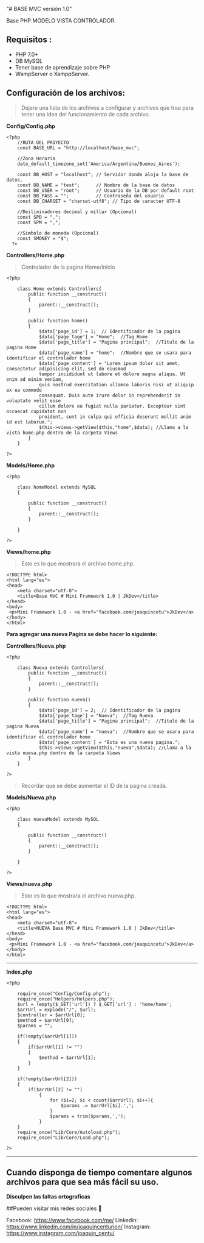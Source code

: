 "# BASE MVC versión 1.0" 


Base PHP MODELO VISTA CONTROLADOR.

## Requisitos :

* PHP 7.0+
* DB MySQL
* Tener base de aprendizaje sobre PHP
* WampServer o XamppServer.


## Configuración de los archivos:

> Dejare una lista de los archivos a configurar y archivos que trae para tener una idea del funcionamiento de cada archivo.


**Config/Config.php**


```
<?php
	//RUTA DEL PROYECTO
	const BASE_URL = "http://localhost/base_mvc";

	//Zona Horaria
	date_default_timezone_set('America/Argentina/Buenos_Aires');

	const DB_HOST = "localhost"; // Servidor donde aloja la base de datos.
	const DB_NAME = "test";      // Nombre de la base de datos
	const DB_USER = "root";      // Usuario de la DB por default root
	const DB_PASS = "";          // Contraseña del usuario
	const DB_CHARSET = "charset-utf8"; // Tipo de caracter UTF-8

	//Deiliminadores decimal y millar (Opcional)
	const SPD = ".";
	const SPM = ",";

	//Simbolo de moneda (Opcional)
	const SMONEY = "$";
  ?> 
```

**Controllers/Home.php**

> Controlador de la pagína Home/Inicio

```
<?php

	class Home extends Controllers{
		public function __construct()
		{
			parent::__construct();
		}

		public function home()
		{
			$data['page_id'] = 1;  // Identificador de la pagina
 			$data['page_tage'] = "Home";  //Tag Home
			$data['page_title'] = "Pagina principal";  //Titulo de la pagina Home
			$data['page_name'] = "home";  //Nombre que se usara para identificar el controlador home
			$data['page_content'] = "Lorem ipsum dolor sit amet, consectetur adipisicing elit, sed do eiusmod
			tempor incididunt ut labore et dolore magna aliqua. Ut enim ad minim veniam,
			quis nostrud exercitation ullamco laboris nisi ut aliquip ex ea commodo
			consequat. Duis aute irure dolor in reprehenderit in voluptate velit esse
			cillum dolore eu fugiat nulla pariatur. Excepteur sint occaecat cupidatat non
			proident, sunt in culpa qui officia deserunt mollit anim id est laborum.";
			$this->views->getView($this,"home",$data); //Llama a la vista home.php dentro de la carpeta Views
		}
	}

?>
```

**Models/Home.php**

```
<?php

	class homeModel extends MySQL
	{
		
		public function __construct()
		{
			parent::__construct();
		}

	}

?>
```
**Views/home.php**

> Esto es lo que mostrara el archivo home.php.

```
<!DOCTYPE html>
<html lang="es">
<head>
	<meta charset="utf-8">
	<title>Base MVC # Mini Framework 1.0 | JkDev</title>
</head>
<body>
 <p>Mini Framework 1.0 - <a href="facebook.com/joaquincetu">JkDev</a>
</body>
</html>
```

**Para agregar una nueva Pagina se debe hacer lo siguiente:**

**Controllers/Nueva.php**

```
<?php

	class Nueva extends Controllers{
		public function __construct()
		{
			parent::__construct();
		}

		public function nueva()
		{
			$data['page_id'] = 2;  // Identificador de la pagina
 			$data['page_tage'] = "Nueva";  //Tag Nueva
			$data['page_title'] = "Pagina principal";  //Titulo de la pagina Nueva
			$data['page_name'] = "nueva";  //Nombre que se usara para identificar el controlador home
			$data['page_content'] = "Esta es una nueva pagina.";
			$this->views->getView($this,"nueva",$data); //Llama a la vista nueva.php dentro de la carpeta Views
		}
	}

?>
```
> Recordar que se debe aumentar el ID de la pagina creada.

**Models/Nueva.php**

```
<?php

	class nuevaModel extends MySQL
	{
		
		public function __construct()
		{
			parent::__construct();
		}

	}

?>
```

**Views/nueva.php**

> Esto es lo que mostrara el archivo nueva.php.

```
<!DOCTYPE html>
<html lang="es">
<head>
	<meta charset="utf-8">
	<title>NUEVA Base MVC # Mini Framework 1.0 | JkDev</title>
</head>
<body>
 <p>Mini Framework 1.0 - <a href="facebook.com/joaquincetu">JkDev</a>
</body>
</html>
```


---

**Index.php**

```
<?php
	
	require_once("Config/Config.php");
	require_once("Helpers/Helpers.php");
	$url = !empty($_GET['url']) ? $_GET['url'] : 'home/home';
	$arrUrl = explode("/", $url);
	$controller = $arrUrl[0];
	$method = $arrUrl[0];
	$params = "";

	if(!empty($arrUrl[1]))
	{
		if($arrUrl[1] != "")
		{
			$method = $arrUrl[1];
		}
	}

	if(!empty($arrUrl[2]))
	{
		if($arrUrl[2] != "")
			{
				for ($i=2; $i < count($arrUrl); $i++){
					$params .= $arrUrl[$i].',';
				}
				$params = trim($params,',');
			}
	}
	require_once("Lib/Core/Autoload.php");
	require_once("Lib/Core/Load.php");

?>
```


---

## Cuando disponga de tiempo comentare algunos archivos para que sea más fácil su uso.
**Disculpen las faltas ortograficas**


##Pueden visitar mis redes sociales 💙

Facebook: https://www.facebook.com/me/
Linkedin: https://www.linkedin.com/in/joaquincenturion/
Instagram: https://www.instagram.com/joaquin_centu/

